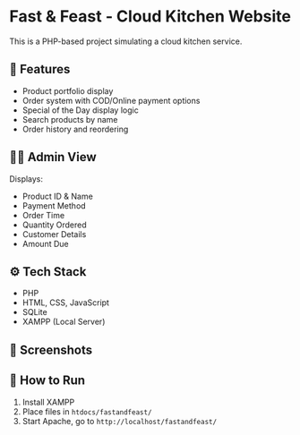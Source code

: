 # Fast & Feast - Cloud Kitchen Website

This is a PHP-based project simulating a cloud kitchen service.

## 🚀 Features
- Product portfolio display
- Order system with COD/Online payment options
- Special of the Day display logic
- Search products by name
- Order history and reordering

## 🧑‍🍳 Admin View
Displays:
- Product ID & Name
- Payment Method
- Order Time
- Quantity Ordered
- Customer Details
- Amount Due

## ⚙️ Tech Stack
- PHP
- HTML, CSS, JavaScript
- SQLite
- XAMPP (Local Server)

## 📸 Screenshots 


## 🔧 How to Run
1. Install XAMPP
2. Place files in `htdocs/fastandfeast/`
3. Start Apache, go to `http://localhost/fastandfeast/`
